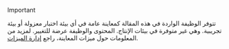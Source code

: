> [!IMPORTANT]
> تتوفر الوظيفة الواردة في هذه المقالة كمعاينة عامة في أي بيئة اختبار معزولة أو بيئة تجريبية. وهي غير متوفرة في بيئات الإنتاج. المحتوى والوظيفة عرضة للتغيير. لمزيد من المعلومات حول ميزات المعاينة، راجع [إدارة الميزات](../hr-admin-manage-features.md).
